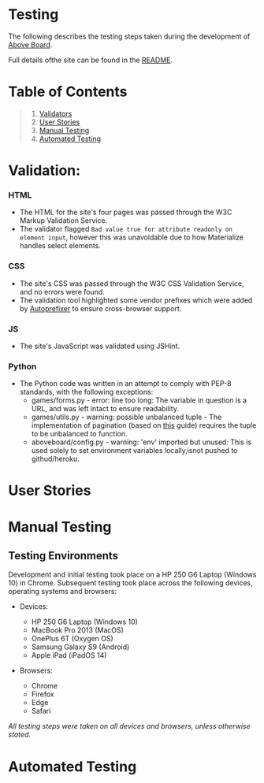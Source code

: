 # Testing

The following describes the testing steps taken during the development of [Above Board](http://above-board.herokuapp.com/).

Full details ofthe site can be found in the [README](README.md).

# Table of Contents
> 1.  [Validators](#validation)
> 2.  [User Stories](#user-stories)
> 3.  [Manual Testing](#manual-testing)
> 4.  [Automated Testing](#automated-testing)

# Validation:

### HTML

- The HTML for the site's four pages was passed through the W3C Markup Validation Service.
- The validator flagged `Bad value true for attribute readonly on element input`, however this was unavoidable due to how Materialize handles select elements.

### CSS

- The site's CSS was passed through the W3C CSS Validation Service, and no errors were found.
- The validation tool highlighted some vendor prefixes which were added by [Autoprefixer](http://autoprefixer.github.io/) to ensure cross-browser support.

### JS

- The site's JavaScript was validated using JSHint.

### Python

- The Python code was written in an attempt to comply with PEP-8 standards, with the following exceptions:
    - games/forms.py - error: line too long: The variable in question is a URL, and was left intact to ensure readability.
    - games/utils.py - warning: possible unbalanced tuple - The implementation of pagination (based on [this](https://gist.github.com/mozillazg/69fb40067ae6d80386e10e105e6803c9) guide) requires the tuple to be unbalanced to function.
    - aboveboard/config.py - warning: 'env' imported but unused: This is used solely to set environment variables locally,isnot pushed to githud/heroku.

# User Stories

# Manual Testing

## Testing Environments

Development and initial testing took place on a HP 250 G6 Laptop (Windows 10) in Chrome. Subsequent testing took place across the following devices, operating systems and browsers:

- Devices:

  - HP 250 G6 Laptop (Windows 10)
  - MacBook Pro 2013 (MacOS)
  - OnePlus 6T (Oxygen OS)
  - Samsung Galaxy S9 (Android)
  - Apple iPad (iPadOS 14)
- Browsers:

  - Chrome
  - Firefox
  - Edge
  - Safari

*All testing steps were taken on all devices and browsers, unless otherwise stated.*

# Automated Testing
